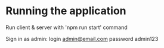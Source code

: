 # Running the application

Run client & server with 'npm run start' command

Sign in as admin:
login admin@email.com
password admin123
